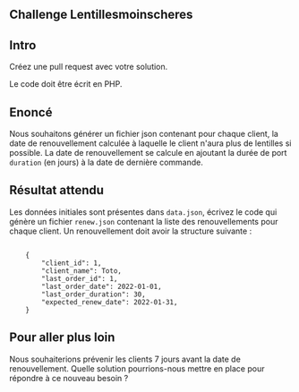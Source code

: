 Challenge Lentillesmoinscheres
------------------------------

## Intro

Créez une pull request avec votre solution.

Le code doit être écrit en PHP.

## Enoncé

Nous souhaitons générer un fichier json contenant pour chaque client, la date de renouvellement calculée à laquelle le client n'aura plus de lentilles si possible.
La date de renouvellement se calcule en ajoutant la durée de port `duration` (en jours) à la date de dernière commande.

## Résultat attendu

Les données initiales sont présentes dans `data.json`, écrivez le code qui génère un fichier `renew.json` contenant la liste des renouvellements pour chaque client.
Un renouvellement doit avoir la structure suivante :
```

    {
        "client_id": 1,
        "client_name": Toto,
        "last_order_id": 1,
        "last_order_date": 2022-01-01,
        "last_order_duration": 30,
        "expected_renew_date": 2022-01-31,
    }

```

## Pour aller plus loin

Nous souhaiterions prévenir les clients 7 jours avant la date de renouvellement.
Quelle solution pourrions-nous mettre en place pour répondre à ce nouveau besoin ? 
